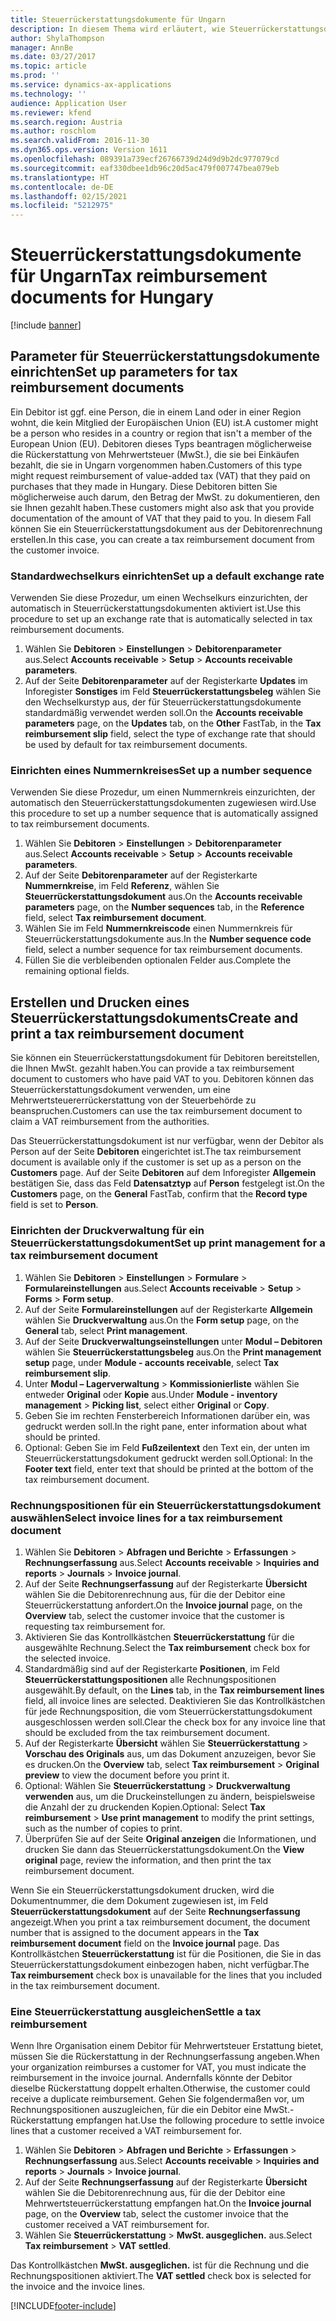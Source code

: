 ```yaml
---
title: Steuerrückerstattungsdokumente für Ungarn
description: In diesem Thema wird erläutert, wie Steuerrückerstattungsdokumente für Ungarn eingerichtet und erstellt werden.
author: ShylaThompson
manager: AnnBe
ms.date: 03/27/2017
ms.topic: article
ms.prod: ''
ms.service: dynamics-ax-applications
ms.technology: ''
audience: Application User
ms.reviewer: kfend
ms.search.region: Austria
ms.author: roschlom
ms.search.validFrom: 2016-11-30
ms.dyn365.ops.version: Version 1611
ms.openlocfilehash: 089391a739ecf26766739d24d9d9b2dc977079cd
ms.sourcegitcommit: eaf330dbee1db96c20d5ac479f007747bea079eb
ms.translationtype: HT
ms.contentlocale: de-DE
ms.lasthandoff: 02/15/2021
ms.locfileid: "5212975"
---
```

# <a name="tax-reimbursement-documents-for-hungary"></a><span data-ttu-id="5a2d7-103">Steuerrückerstattungsdokumente für Ungarn</span><span class="sxs-lookup"><span data-stu-id="5a2d7-103">Tax reimbursement documents for Hungary</span></span>

[!include [banner](../includes/banner.md)]

## <a name="set-up-parameters-for-tax-reimbursement-documents"></a><span data-ttu-id="5a2d7-104">Parameter für Steuerrückerstattungsdokumente einrichten</span><span class="sxs-lookup"><span data-stu-id="5a2d7-104">Set up parameters for tax reimbursement documents</span></span>

<span data-ttu-id="5a2d7-105">Ein Debitor ist ggf. eine Person, die in einem Land oder in einer Region wohnt, die kein Mitglied der Europäischen Union (EU) ist.</span><span class="sxs-lookup"><span data-stu-id="5a2d7-105">A customer might be a person who resides in a country or region that isn't a member of the European Union (EU).</span></span> <span data-ttu-id="5a2d7-106">Debitoren dieses Typs beantragen möglicherweise die Rückerstattung von Mehrwertsteuer (MwSt.), die sie bei Einkäufen bezahlt, die sie in Ungarn vorgenommen haben.</span><span class="sxs-lookup"><span data-stu-id="5a2d7-106">Customers of this type might request reimbursement of value-added tax (VAT) that they paid on purchases that they made in Hungary.</span></span> <span data-ttu-id="5a2d7-107">Diese Debitoren bitten Sie möglicherweise auch darum, den Betrag der MwSt. zu dokumentieren, den sie Ihnen gezahlt haben.</span><span class="sxs-lookup"><span data-stu-id="5a2d7-107">These customers might also ask that you provide documentation of the amount of VAT that they paid to you.</span></span> <span data-ttu-id="5a2d7-108">In diesem Fall können Sie ein Steuerrückerstattungsdokument aus der Debitorenrechnung erstellen.</span><span class="sxs-lookup"><span data-stu-id="5a2d7-108">In this case, you can create a tax reimbursement document from the customer invoice.</span></span>

### <a name="set-up-a-default-exchange-rate"></a><span data-ttu-id="5a2d7-109">Standardwechselkurs einrichten</span><span class="sxs-lookup"><span data-stu-id="5a2d7-109">Set up a default exchange rate</span></span>

<span data-ttu-id="5a2d7-110">Verwenden Sie diese Prozedur, um einen Wechselkurs einzurichten, der automatisch in Steuerrückerstattungsdokumenten aktiviert ist.</span><span class="sxs-lookup"><span data-stu-id="5a2d7-110">Use this procedure to set up an exchange rate that is automatically selected in tax reimbursement documents.</span></span>

1. <span data-ttu-id="5a2d7-111">Wählen Sie **Debitoren** &gt; **Einstellungen** &gt; **Debitorenparameter** aus.</span><span class="sxs-lookup"><span data-stu-id="5a2d7-111">Select **Accounts receivable** &gt; **Setup** &gt; **Accounts receivable parameters**.</span></span>
2. <span data-ttu-id="5a2d7-112">Auf der Seite **Debitorenparameter** auf der Registerkarte **Updates** im Inforegister **Sonstiges** im Feld **Steuerrückerstattungsbeleg** wählen Sie den Wechselkurstyp aus, der für Steuerrückerstattungsdokumente standardmäßig verwendet werden soll.</span><span class="sxs-lookup"><span data-stu-id="5a2d7-112">On the **Accounts receivable parameters** page, on the **Updates** tab, on the **Other** FastTab, in the **Tax reimbursement slip** field, select the type of exchange rate that should be used by default for tax reimbursement documents.</span></span>

### <a name="set-up-a-number-sequence"></a><span data-ttu-id="5a2d7-113">Einrichten eines Nummernkreises</span><span class="sxs-lookup"><span data-stu-id="5a2d7-113">Set up a number sequence</span></span>

<span data-ttu-id="5a2d7-114">Verwenden Sie diese Prozedur, um einen Nummernkreis einzurichten, der automatisch den Steuerrückerstattungsdokumenten zugewiesen wird.</span><span class="sxs-lookup"><span data-stu-id="5a2d7-114">Use this procedure to set up a number sequence that is automatically assigned to tax reimbursement documents.</span></span>

1. <span data-ttu-id="5a2d7-115">Wählen Sie **Debitoren** &gt; **Einstellungen** &gt; **Debitorenparameter** aus.</span><span class="sxs-lookup"><span data-stu-id="5a2d7-115">Select **Accounts receivable** &gt; **Setup** &gt; **Accounts receivable parameters**.</span></span>
2. <span data-ttu-id="5a2d7-116">Auf der Seite **Debitorenparameter** auf der Registerkarte **Nummernkreise**, im Feld **Referenz**, wählen Sie **Steuerrückerstattungsdokument** aus.</span><span class="sxs-lookup"><span data-stu-id="5a2d7-116">On the **Accounts receivable parameters** page, on the **Number sequences** tab, in the **Reference** field, select **Tax reimbursement document**.</span></span>
3. <span data-ttu-id="5a2d7-117">Wählen Sie im Feld **Nummernkreiscode** einen Nummernkreis für Steuerrückerstattungsdokumente aus.</span><span class="sxs-lookup"><span data-stu-id="5a2d7-117">In the **Number sequence code** field, select a number sequence for tax reimbursement documents.</span></span>
4. <span data-ttu-id="5a2d7-118">Füllen Sie die verbleibenden optionalen Felder aus.</span><span class="sxs-lookup"><span data-stu-id="5a2d7-118">Complete the remaining optional fields.</span></span>

## <a name="create-and-print-a-tax-reimbursement-document"></a><span data-ttu-id="5a2d7-119">Erstellen und Drucken eines Steuerrückerstattungsdokuments</span><span class="sxs-lookup"><span data-stu-id="5a2d7-119">Create and print a tax reimbursement document</span></span>

<span data-ttu-id="5a2d7-120">Sie können ein Steuerrückerstattungsdokument für Debitoren bereitstellen, die Ihnen MwSt. gezahlt haben.</span><span class="sxs-lookup"><span data-stu-id="5a2d7-120">You can provide a tax reimbursement document to customers who have paid VAT to you.</span></span> <span data-ttu-id="5a2d7-121">Debitoren können das Steuerrückerstattungsdokument verwenden, um eine Mehrwertsteuererrückerstattung von der Steuerbehörde zu beanspruchen.</span><span class="sxs-lookup"><span data-stu-id="5a2d7-121">Customers can use the tax reimbursement document to claim a VAT reimbursement from the authorities.</span></span>

<span data-ttu-id="5a2d7-122">Das Steuerrückerstattungsdokument ist nur verfügbar, wenn der Debitor als Person auf der Seite **Debitoren** eingerichtet ist.</span><span class="sxs-lookup"><span data-stu-id="5a2d7-122">The tax reimbursement document is available only if the customer is set up as a person on the **Customers** page.</span></span> <span data-ttu-id="5a2d7-123">Auf der Seite **Debitoren** auf dem Inforegister **Allgemein** bestätigen Sie, dass das Feld **Datensatztyp** auf **Person** festgelegt ist.</span><span class="sxs-lookup"><span data-stu-id="5a2d7-123">On the **Customers** page, on the **General** FastTab, confirm that the **Record type** field is set to **Person**.</span></span>

### <a name="set-up-print-management-for-a-tax-reimbursement-document"></a><span data-ttu-id="5a2d7-124">Einrichten der Druckverwaltung für ein Steuerrückerstattungsdokument</span><span class="sxs-lookup"><span data-stu-id="5a2d7-124">Set up print management for a tax reimbursement document</span></span>

1. <span data-ttu-id="5a2d7-125">Wählen Sie **Debitoren** &gt; **Einstellungen** &gt; **Formulare** &gt; **Formulareinstellungen** aus.</span><span class="sxs-lookup"><span data-stu-id="5a2d7-125">Select **Accounts receivable** &gt; **Setup** &gt; **Forms** &gt; **Form setup**.</span></span>
2. <span data-ttu-id="5a2d7-126">Auf der Seite **Formulareinstellungen** auf der Registerkarte **Allgemein** wählen Sie **Druckverwaltung** aus.</span><span class="sxs-lookup"><span data-stu-id="5a2d7-126">On the **Form setup** page, on the **General** tab, select **Print management**.</span></span>
3. <span data-ttu-id="5a2d7-127">Auf der Seite **Druckverwaltungseinstellungen** unter **Modul – Debitoren** wählen Sie **Steuerrückerstattungsbeleg** aus.</span><span class="sxs-lookup"><span data-stu-id="5a2d7-127">On the **Print management setup** page, under **Module - accounts receivable**, select **Tax reimbursement slip**.</span></span>
4. <span data-ttu-id="5a2d7-128">Unter **Modul – Lagerverwaltung** &gt; **Kommissionierliste** wählen Sie entweder **Original** oder **Kopie** aus.</span><span class="sxs-lookup"><span data-stu-id="5a2d7-128">Under **Module - inventory management** &gt; **Picking list**, select either **Original** or **Copy**.</span></span>
5. <span data-ttu-id="5a2d7-129">Geben Sie im rechten Fensterbereich Informationen darüber ein, was gedruckt werden soll.</span><span class="sxs-lookup"><span data-stu-id="5a2d7-129">In the right pane, enter information about what should be printed.</span></span>
6. <span data-ttu-id="5a2d7-130">Optional: Geben Sie im Feld **Fußzeilentext** den Text ein, der unten im Steuerrückerstattungsdokument gedruckt werden soll.</span><span class="sxs-lookup"><span data-stu-id="5a2d7-130">Optional: In the **Footer text** field, enter text that should be printed at the bottom of the tax reimbursement document.</span></span>

### <a name="select-invoice-lines-for-a-tax-reimbursement-document"></a><span data-ttu-id="5a2d7-131">Rechnungspositionen für ein Steuerrückerstattungsdokument auswählen</span><span class="sxs-lookup"><span data-stu-id="5a2d7-131">Select invoice lines for a tax reimbursement document</span></span>

1. <span data-ttu-id="5a2d7-132">Wählen Sie **Debitoren** &gt; **Abfragen und Berichte** &gt; **Erfassungen** &gt; **Rechnungserfassung** aus.</span><span class="sxs-lookup"><span data-stu-id="5a2d7-132">Select **Accounts receivable** &gt; **Inquiries and reports** &gt; **Journals** &gt; **Invoice journal**.</span></span>
2. <span data-ttu-id="5a2d7-133">Auf der Seite **Rechnungserfassung** auf der Registerkarte **Übersicht** wählen Sie die Debitorenrechnung aus, für die der Debitor eine Steuerrückerstattung anfordert.</span><span class="sxs-lookup"><span data-stu-id="5a2d7-133">On the **Invoice journal** page, on the **Overview** tab, select the customer invoice that the customer is requesting tax reimbursement for.</span></span>
3. <span data-ttu-id="5a2d7-134">Aktivieren Sie das Kontrollkästchen **Steuerrückerstattung** für die ausgewählte Rechnung.</span><span class="sxs-lookup"><span data-stu-id="5a2d7-134">Select the **Tax reimbursement** check box for the selected invoice.</span></span>
4. <span data-ttu-id="5a2d7-135">Standardmäßig sind auf der Registerkarte **Positionen**, im Feld **Steuerrückerstattungspositionen** alle Rechnungspositionen ausgewählt.</span><span class="sxs-lookup"><span data-stu-id="5a2d7-135">By default, on the **Lines** tab, in the **Tax reimbursement lines** field, all invoice lines are selected.</span></span> <span data-ttu-id="5a2d7-136">Deaktivieren Sie das Kontrollkästchen für jede Rechnungsposition, die vom Steuerrückerstattungsdokument ausgeschlossen werden soll.</span><span class="sxs-lookup"><span data-stu-id="5a2d7-136">Clear the check box for any invoice line that should be excluded from the tax reimbursement document.</span></span>
5. <span data-ttu-id="5a2d7-137">Auf der Registerkarte **Übersicht** wählen Sie **Steuerrückerstattung** &gt; **Vorschau des Originals** aus, um das Dokument anzuzeigen, bevor Sie es drucken.</span><span class="sxs-lookup"><span data-stu-id="5a2d7-137">On the **Overview** tab, select **Tax reimbursement** &gt; **Original preview** to view the document before you print it.</span></span>
6. <span data-ttu-id="5a2d7-138">Optional: Wählen Sie **Steuerrückerstattung** &gt; **Druckverwaltung verwenden** aus, um die Druckeinstellungen zu ändern, beispielsweise die Anzahl der zu druckenden Kopien.</span><span class="sxs-lookup"><span data-stu-id="5a2d7-138">Optional: Select **Tax reimbursement** &gt; **Use print management** to modify the print settings, such as the number of copies to print.</span></span>
7. <span data-ttu-id="5a2d7-139">Überprüfen Sie auf der Seite **Original anzeigen** die Informationen, und drucken Sie dann das Steuerrückerstattungsdokument.</span><span class="sxs-lookup"><span data-stu-id="5a2d7-139">On the **View original** page, review the information, and then print the tax reimbursement document.</span></span>

<span data-ttu-id="5a2d7-140">Wenn Sie ein Steuerrückerstattungsdokument drucken, wird die Dokumentnummer, die dem Dokument zugewiesen ist, im Feld **Steuerrückerstattungsdokument** auf der Seite **Rechnungserfassung** angezeigt.</span><span class="sxs-lookup"><span data-stu-id="5a2d7-140">When you print a tax reimbursement document, the document number that is assigned to the document appears in the **Tax reimbursement document** field on the **Invoice journal** page.</span></span> <span data-ttu-id="5a2d7-141">Das Kontrollkästchen **Steuerrückerstattung** ist für die Positionen, die Sie in das Steuerrückerstattungsdokument einbezogen haben, nicht verfügbar.</span><span class="sxs-lookup"><span data-stu-id="5a2d7-141">The **Tax reimbursement** check box is unavailable for the lines that you included in the tax reimbursement document.</span></span>

### <a name="settle-a-tax-reimbursement"></a><span data-ttu-id="5a2d7-142">Eine Steuerrückerstattung ausgleichen</span><span class="sxs-lookup"><span data-stu-id="5a2d7-142">Settle a tax reimbursement</span></span>

<span data-ttu-id="5a2d7-143">Wenn Ihre Organisation einem Debitor für Mehrwertsteuer Erstattung bietet, müssen Sie die Rückerstattung in der Rechnungserfassung angeben.</span><span class="sxs-lookup"><span data-stu-id="5a2d7-143">When your organization reimburses a customer for VAT, you must indicate the reimbursement in the invoice journal.</span></span> <span data-ttu-id="5a2d7-144">Andernfalls könnte der Debitor dieselbe Rückerstattung doppelt erhalten.</span><span class="sxs-lookup"><span data-stu-id="5a2d7-144">Otherwise, the customer could receive a duplicate reimbursement.</span></span> <span data-ttu-id="5a2d7-145">Gehen Sie folgendermaßen vor, um Rechnungspositionen auszugleichen, für die ein Debitor eine MwSt.-Rückerstattung empfangen hat.</span><span class="sxs-lookup"><span data-stu-id="5a2d7-145">Use the following procedure to settle invoice lines that a customer received a VAT reimbursement for.</span></span>

1. <span data-ttu-id="5a2d7-146">Wählen Sie **Debitoren** &gt; **Abfragen und Berichte** &gt; **Erfassungen** &gt; **Rechnungserfassung** aus.</span><span class="sxs-lookup"><span data-stu-id="5a2d7-146">Select **Accounts receivable** &gt; **Inquiries and reports** &gt; **Journals** &gt; **Invoice journal**.</span></span>
2. <span data-ttu-id="5a2d7-147">Auf der Seite **Rechnungserfassung** auf der Registerkarte **Übersicht** wählen Sie die Debitorenrechnung aus, für die der Debitor eine Mehrwertsteuerrückerstattung empfangen hat.</span><span class="sxs-lookup"><span data-stu-id="5a2d7-147">On the **Invoice journal** page, on the **Overview** tab, select the customer invoice that the customer received a VAT reimbursement for.</span></span>
3. <span data-ttu-id="5a2d7-148">Wählen Sie **Steuerrückerstattung** &gt; **MwSt. ausgeglichen.** aus.</span><span class="sxs-lookup"><span data-stu-id="5a2d7-148">Select **Tax reimbursement** &gt; **VAT settled**.</span></span>

<span data-ttu-id="5a2d7-149">Das Kontrollkästchen **MwSt. ausgeglichen.** ist für die Rechnung und die Rechnungspositionen aktiviert.</span><span class="sxs-lookup"><span data-stu-id="5a2d7-149">The **VAT settled** check box is selected for the invoice and the invoice lines.</span></span>


[!INCLUDE[footer-include](../../includes/footer-banner.md)]